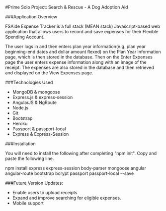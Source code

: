 #Prime Solo Project: Search & Rescue - A Dog Adoption Aid

###Application Overview

FSAide Expense Tracker is a full stack (MEAN stack) Javascript-based web application that allows users to record and save expenses for their Flexible Spending Account.

The user logs in and then enters plan year information(e.g. plan year beginning-end dates and dollar amount flexed) on the Plan Year Information page, which is then stored in the database. Then on the Enter Expenses page the user enters expense information along with an image of the receipt. The expenses are also stored in the database and then retrieved and displayed on the View Expenses page.

###Technologies Used
* MongoDB & mongoose
* Express.js & express-session
* AngularJS & NgRoute
* Node.js
* Git
* Bootstrap
* Heroku
* Passport & passport-local
* Express & Express-Session

###Installation

You will need to install the following after completing "npm init". Copy and paste the following line.

npm install express express-session body-parser mongoose angular angular-route bootstrap bcrypt passport passport-local --save

###Future Version Updates:
* Enable users to upload receipts
* Expand and improve searching for eligible expenses.
* Mobile support
